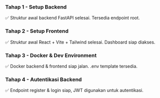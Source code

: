 ### Tahap 1 - Setup Backend
✅ Struktur awal backend FastAPI selesai. Tersedia endpoint root.

### Tahap 2 - Setup Frontend
✅ Struktur awal React + Vite + Tailwind selesai. Dashboard siap diakses.

### Tahap 3 - Docker & Dev Environment
✅ Docker backend & frontend siap jalan. .env template tersedia.

### Tahap 4 - Autentikasi Backend
✅ Endpoint register & login siap, JWT digunakan untuk autentikasi.

